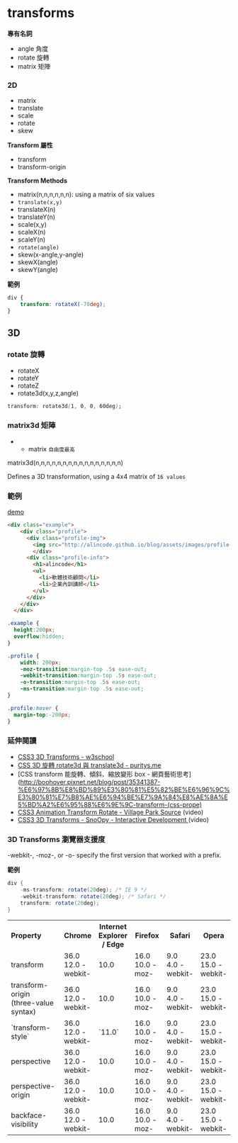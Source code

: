 # transforms

**專有名詞**

* angle 角度
* rotate 旋轉
* matrix 矩陣

### 2D

* matrix
* translate
* scale
* rotate
* skew

**Transform 屬性**

* transform
* transform-origin

**Transform Methods**

* matrix(n,n,n,n,n,n): using a matrix of six values
* `translate(x,y)`
* translateX(n)
* translateY(n)
* scale(x,y)
* scaleX(n)
* scaleY(n)
* `rotate(angle)`
* skew(x-angle,y-angle)
* skewX(angle)
* skewY(angle)

**範例**

```css
div {
    transform: rotateX(-70deg);
}
```

## 3D

### rotate 旋轉

* rotateX
* rotateY
* rotateZ
* rotate3d(x,y,z,angle)

```css
transform: rotate3d(1, 0, 0, 60deg);
```

### matrix3d 矩陣

* * matrix `自由度最高`

matrix3d(n,n,n,n,n,n,n,n,n,n,n,n,n,n,n,n)

Defines a 3D transformation, using a 4x4 matrix of `16 values`

### 範例

[demo](https://codepen.io/alincode/pen/oBbbVe)

```html
<div class="example">
    <div class="profile">
      <div class="profile-img">
        <img src="http://alincode.github.io/blog/assets/images/profile.jpg" width="200" height="200" />
        </div>
      <div class="profile-info">
        <h1>alincode</h1>
        <ul>
          <li>軟體技術顧問</li>
          <li>企業內訓講師</li>  
        </ul>
      </div>
    </div>
  </div>
```

```css
.example {
  height:200px;
  overflow:hidden;
}

.profile {
	width: 200px;
	-moz-transition:margin-top .5s ease-out;
	-webkit-transition:margin-top .5s ease-out;
	-o-transition:margin-top .5s ease-out;
	-ms-transition:margin-top .5s ease-out;
}

.profile:hover {
  margin-top:-200px;
}
```

### 延伸閱讀

* [CSS3 3D Transforms - w3school ](http://www.w3schools.com/css/css3_3dtransforms.asp)
* [CSS 3D 旋轉 rotate3d 與 translate3d - puritys.me](https://www.puritys.me/docs-blog/article-353-CSS-3D-%E6%97%8B%E8%BD%89-rotate3d-%E8%88%87-translate3d.html)
* [CSS transform 能旋轉、傾斜、縮放變形 box - 網頁藝術思考](http://boohover.pixnet.net/blog/post/35341387-%E6%97%8B%E8%BD%89%E3%80%81%E5%82%BE%E6%96%9C%E3%80%81%E7%B8%AE%E6%94%BE%E7%9A%84%E8%AE%8A%E5%BD%A2%E6%95%88%E6%9E%9C-transform-(css-prope)
* [CSS3 Animation Transform Rotate - Village Park Source](https://youtu.be/fLgmlWEybuM?t=2m26s) (video)
* [CSS3 3D Transforms - SnoOpy - Interactive Development ](https://www.youtube.com/watch?v=yOsk3_sc0bc) (video)

### 3D Transforms 瀏覽器支援度

-webkit-, -moz-, or -o- specify the first version that worked with a prefix.

**範例**

```cs
div {
    -ms-transform: rotate(20deg); /* IE 9 */
    -webkit-transform: rotate(20deg); /* Safari */
    transform: rotate(20deg);
}
```

<table>
  <tbody><tr>
 <th style="width:25%;font-size:16px;text-align:left;">Property</th>
    <th style="width:15%;">Chrome</th>
    <th style="width:15%;">Internet Explorer / Edge</th>
    <th style="width:15%;">Firefox</th>
    <th style="width:15%;">Safari</th>
    <th style="width:15%;">Opera</th>
  </tr>
  <tr>
    <td style="text-align:left;">transform</td>
    <td>36.0<br>12.0&nbsp;-webkit-</td>
    <td>10.0</td>
    <td>16.0<br>10.0&nbsp;-moz-</td>
    <td>9.0<br>4.0&nbsp;-webkit-</td>
    <td>23.0<br>15.0&nbsp;-webkit-</td>
  </tr>
    <tr>
    <td style="text-align:left;">transform-origin<br>(three-value syntax)</td>
    <td>36.0<br>12.0&nbsp;-webkit-</td>
    <td>10.0</td>
    <td>16.0<br>10.0&nbsp;-moz-</td>
    <td>9.0<br>4.0&nbsp;-webkit-</td>
    <td>23.0<br>15.0&nbsp;-webkit-</td>
    </tr>
    <tr>
    <td style="text-align:left;">`transform-style`</td>
    <td>36.0<br>12.0&nbsp;-webkit-</td>
    <td>`11.0`</td>
    <td>16.0<br>10.0&nbsp;-moz-</td>
    <td>9.0<br>4.0&nbsp;-webkit-</td>
    <td>23.0<br>15.0&nbsp;-webkit-</td>
    </tr>
    <tr>
    <td style="text-align:left;">perspective</td>
    <td>36.0<br>12.0&nbsp;-webkit-</td>
    <td>10.0</td>
    <td>16.0<br>10.0&nbsp;-moz-</td>
    <td>9.0<br>4.0&nbsp;-webkit-</td>
    <td>23.0<br>15.0&nbsp;-webkit-</td>
    </tr>
    <tr>
    <td style="text-align:left;">perspective-origin</td>
    <td>36.0<br>12.0&nbsp;-webkit-</td>
    <td>10.0</td>
    <td>16.0<br>10.0&nbsp;-moz-</td>
    <td>9.0<br>4.0&nbsp;-webkit-</td>
    <td>23.0<br>15.0&nbsp;-webkit-</td>
    </tr>
    <tr>
    <td style="text-align:left;">backface-visibility</td>
    <td>36.0<br>12.0&nbsp;-webkit-</td>
    <td>10.0</td>
    <td>16.0<br>10.0&nbsp;-moz-</td>
    <td>9.0<br>4.0&nbsp;-webkit-</td>
    <td>23.0<br>15.0&nbsp;-webkit-</td>
    </tr>
</tbody></table>
